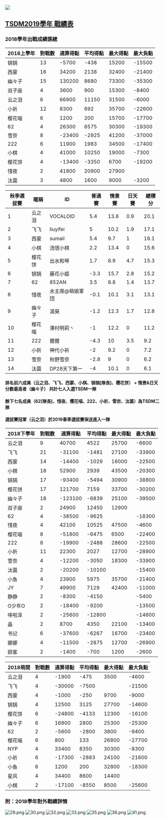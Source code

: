 ![](https://www.z4a.net/images/2018/08/01/u.png)

## [TSDM2019學年 戰績表](https://yuuyuyuko.github.io/uuz/tsdm2019)

### 2018學年出戰成績匯總

2018上學年|對戰數|通算得點|平均得點|最大得點|最大負點
-|-|-|-|-|-
锅锅|13|-5700|-438|15200|-15500
西蒙|16|34200|2138|32400|-21400
幽々子|15|130200|8680|73300|-35300
双子座 |4|3600|900|15300|-8400
云之泪|6|66900|11150|31500|-6000
小祈|12|8300|692|35700|-22600
樱花喵|6|1200|200|15700|-17700
62|4|26300|6575|30300|-19300
雪奈|8|-23400|-2925|41200|-37000
222|6|11900|1983|34500|-17400
小棋|4|41000|10250|19000|-7300
樱花饼|4|-13400|-3350|6700|-19200
惜夜|2|41800|20900|27900|
汰菌|3|4800|1600|9000|-3200

秋季選拔賽|暱稱|ID|普通賽|情景賽|日天賽|總積分
-|-|-|-|-|-|-
1|云之泪|VOCALOID|5.4|13.8|0.9|20.1
2|飞飞|liuyifei|5|10.2|1.9|17.1
3|西蒙|sumail|5.4|9.7|1|16.1
4|小棋|流氓小棋|2.2|13.4|0|15.6
5|樱花饼|出水和琴|1.7|8.9|4.7|15.3
6|锅锅|藤花小姫|-3.3|15.7|2.8|15.2
7|62|852AN|3.5|8.8|1.4|13.7
8|惜夜|水主席@萌娘軍団|-0.1|10.1|3.1|13.1
9|幽々子|湯昊|-1.2|12.3|1.7|12.8
10|樱花喵|澤村明莉丶|-1|12.2|0|11.2
11|222|爾爾|-4.3|10|3.5|9.2
12|小祈|神代小祈|-2|9.2|0|7.2
13|雪奈|秋野雪奈|-2.8|9|0|6.2
14|汰菌|DP28天下第一|-4|10.1|0|6.1

#### 排名前六成員（云之泪、飞飞、西蒙、小棋、锅锅[隊長]、樱花饼） + 情景&日天分數最高者（幽々子） 共計七人入選TSDM一隊
#### 餘下七名成員（62[隊長]、惜夜、樱花喵、222、小祈、雪奈、汰菌）為TSDM二隊
#### 選拔賽冠軍（云之泪）於2019春季選拔賽保送進入一隊

2018下學年|對戰數|通算得點|平均得點|最大得點|最大負點
-|-|-|-|-|-
云之泪|9|40700|4522|25700|-6600
飞飞|21|-31100|-1481|27100|-33900
西蒙|14|-14400|-1029|16000|-22500
小棋|18|52900|2939|43500|-20300
锅锅|17|-93400|-5494|30900|-38800
樱花饼|17|121700|7159|33700|-30200
幽々子|18|-123100|-6839|25100|-39500
双子座|2|24900|12450|12900|
62|4|-38500|-9625||-18300
惜夜|4|42100|10525|47500|-4600
樱花喵|8|-51800|-6475|6500|-22400
222|8|-19900|-2488|28600|-22500
小祈|11|22300|2027|12700|-28900
雪奈|4|-12200|-3050|18300|-33900
汰菌|2|-20200|-10100||-15400
小鱼|4|23900|5975|35700|-21400
JY|7|49900|7129|42400|-11000
静静|2|-8300|-4150||-5400
O少年O|2|-18400|-9200||-13500
哆啦泽|2|-25600|-12800||-14600
晶|2|8700|4350|22100|-13400
书记|6|-37600|-6267|16700|-23400
娜娜|4|-11500|-2875|12700|-26900
顾客|2|-1400|-700|1200|-2600

2018萌間|對戰數|通算得點|平均得點|最大得點|最大負點
-|-|-|-|-|-
云之泪|4|-1900|-475|3500|-4600
飞飞|4|-30000|-7500||-21500
西蒙|4|-1000|-250|9700|-9000
锅锅|4|12500|3125|27700|-14600
樱花饼|6|-24800|-4133|12300|-16100
幽々子|6|16800|2800|25300|-25300
62|2|-5600|-2800|3800|-9400
樱花喵|6|800|133|26800|-27700
NYP|4|33400|8350|30300|-8300
小祈|6|-17300|-2883|24100|-21600
小鱼|6|1200|200|32800|-18300
星风|4|34400|8600|14400|
小棋|2|-17100|-8550|8500|-25600

### 附：2018學年對外戰績詳情
![29.png](https://www.z4a.net/images/2019/03/15/29.png)
![30.png](https://www.z4a.net/images/2019/03/15/30.png)
![32.png](https://www.z4a.net/images/2019/03/15/32.png)
![33.png](https://www.z4a.net/images/2019/03/15/33.png)
![35.png](https://www.z4a.net/images/2019/03/15/35.png)
![36.png](https://www.z4a.net/images/2019/03/15/36.png)
![41.png](https://www.z4a.net/images/2019/03/15/41.png)
